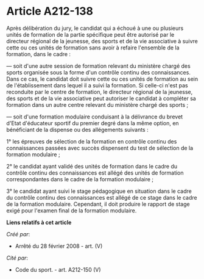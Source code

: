 # Article A212-138

Après délibération du jury, le candidat qui a échoué à une ou plusieurs unités de formation de la partie spécifique peut être
autorisé par le directeur régional de la jeunesse, des sports et de la vie associative à suivre cette ou ces unités de
formation sans avoir à refaire l'ensemble de la formation, dans le cadre :

― soit d'une autre session de formation relevant du ministère chargé des sports organisée sous la forme d'un contrôle continu
des connaissances. Dans ce cas, le candidat doit suivre cette ou ces unités de formation au sein de l'établissement dans
lequel il a suivi la formation. Si celle-ci n'est pas reconduite par le centre de formation, le directeur régional de la
jeunesse, des sports et de la vie associative peut autoriser le candidat à compléter sa formation dans un autre centre
relevant du ministère chargé des sports ;

― soit d'une formation modulaire conduisant à la délivrance du brevet d'Etat d'éducateur sportif du premier degré dans la
même option, en bénéficiant de la dispense ou des allégements suivants :

1° les épreuves de sélection de la formation en contrôle continu des connaissances passées avec succès dispensent du test de
sélection de la formation modulaire ;

2° le candidat ayant validé des unités de formation dans le cadre du contrôle continu des connaissances est allégé des unités
de formation correspondantes dans le cadre de la formation modulaire ;

3° le candidat ayant suivi le stage pédagogique en situation dans le cadre du contrôle continu des connaissances est allégé
de ce stage dans le cadre de la formation modulaire. Cependant, il doit produire le rapport de stage exigé pour l'examen
final de la formation modulaire.

**Liens relatifs à cet article**

_Créé par_:

  - Arrêté du 28 février 2008 - art. (V)

_Cité par_:

  - Code du sport. - art. A212-150 (V)

